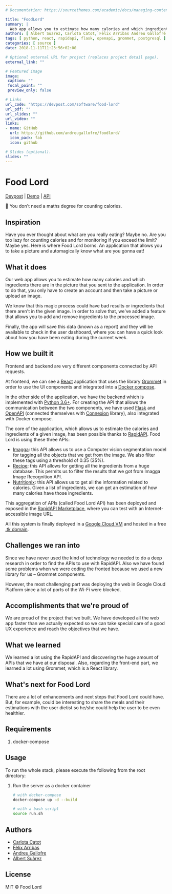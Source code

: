 ```yaml
---
# Documentation: https://sourcethemes.com/academic/docs/managing-content/

title: "FoodLord"
summary: |
  Web app allows you to estimate how many calories and which ingredients there are in the picture that you sent to the application
authors: [ Albert Suarez, Carlota Catot, Fèlix Arribas Andreu Gallofré ]
tags: [ python, react, rapidapi, flask, openapi, grommet, postgresql ]
categories: [ source ]
date: 2018-11-11T11:23:56+02:00

# Optional external URL for project (replaces project detail page).
external_link: ""

# Featured image
image:
 caption: ""
 focal_point: ""
 preview_only: false

# Links
url_code: "https://devpost.com/software/food-lord"
url_pdf: ""
url_slides: ""
url_video: ""
links:
- name: GitHub
  url: https://github.com/andreugallofre/foodlord/
  icon_pack: fab
  icon: github

# Slides (optional).
slides: ""
---
```


# Food Lord

[Devpost](https://devpost.com/software/food-lord) | [Demo](http://foodlord.tk) | [API](https://rapidapi.com/AlbertSuarez/api/food-lord1)

🥑 You don't need a maths degree for counting calories.

## Inspiration

Have you ever thought about what are you really eating? Maybe no. Are you too lazy for counting calories and for
monitoring if you exceed the limit? Maybe yes. Here is where Food Lord borns. An application that allows you to take
a picture and automagically know what are you gonna eat!

## What it does

Our web app allows you to estimate how many calories and which ingredients there are in the picture that you sent
to the application. In order to do that, you only have to create an account and then take a picture or upload an image.

We know that this magic process could have bad results or ingredients that there aren't in the given image.
In order to solve that, we've added a feature that allows you to add and remove ingredients to the processed image.

Finally, the app will save this data (known as a report) and they will be available to check in the user dashboard,
where you can have a quick look about how you have been eating during the current week.

## How we built it

Frontend and backend are very different components connected by API requests.

At frontend, we can see a [React](https://reactjs.org/) application that uses the library
[Grommet](https://v2.grommet.io/) in order to use the UI components and integrated into a
[Docker compose](https://docs.docker.com/compose/).

In the other side of the application, we have the backend which is implemented with
[Python 3.6+](https://www.python.org/downloads/release/python-372/). For creating the API that allows the communication
between the two components, we have used [Flask](http://flask.pocoo.org/) and
[OpenAPI](https://swagger.io/docs/specification/about/) (connected themselves with
[Connexion](https://connexion.readthedocs.io/en/latest/) library), also integrated with Docker compose.

The core of the application, which allows us to estimate the calories and ingredients of a given image,
has been possible thanks to [RapidAPI](https://rapidapi.com/). Food Lord is using these three APIs:

- [Imagga](https://rapidapi.com/imagga/api/imagga-automated-image-tagging-and-categorization): this API allows us to
use a Computer vision segmentation model for tagging all the objects that we get from the image. We also filter these
tags using a threshold of 0.35 (35%).
- [Recipe](https://rapidapi.com/webknox/api/recipe): this API allows for getting all the ingredients from a huge
database. This permits us to filter the results that we got from Imagga Image Recognition API.
- [Nutritionix](https://rapidapi.com/msilverman/api/nutritionix-nutrition-database): this API allows us to get
all the information related to calories. Given a list of ingredients, we can get an estimation
of how many calories have those ingredients.

This aggregation of APIs (called Food Lord API) has been deployed and exposed in the
[RapidAPI Marketplace](https://rapidapi.com/AlbertSuarez/api/food-lord1), where you can test
with an Internet-accessible image URL.

All this system is finally deployed in a [Google Cloud VM](https://cloud.google.com/compute/docs/instances/) and
hosted in a free [.tk domain](http://www.dot.tk/en/index.html?lang=en).

## Challenges we ran into

Since we have never used the kind of technology we needed to do a deep research in order to find the APIs to use
with RapidAPI. Also we have found some problems when we were coding the fronted because we used a
new library for us – Grommet components.

However, the most challenging part was deploying the web in Google Cloud Platform since a lot of ports of
the Wi-Fi were blocked.

## Accomplishments that we're proud of

We are proud of the project that we built. We have developed all the web app faster than we actually expected so
we can take special care of a good UX experience and reach the objectives that we have.

## What we learned

We learned a lot using the RapidAPI and discovering the huge amount of APIs that we have at our disposal. Also,
regarding the front-end part, we learned a lot using Grommet, which is a React library.

## What's next for Food Lord

There are a lot of enhancements and next steps that Food Lord could have. But, for example, could be interesting to
share the meals and their estimations with the user dietist so he/she could help the user to be even healthier.

## Requirements

1. docker-compose

## Usage

To run the whole stack, please execute the following from the root directory:

1. Run the server as a docker container

    ```bash
    # with docker-compose
    docker-compose up -d --build

    # with a bash script
    source run.sh
    ```

## Authors

- [Carlota Catot](https://github.com/carlotacb)
- [Fèlix Arribas](https://github.com/felixarpa)
- [Andreu Gallofre](https://github.com/andreugallofre)
- [Albert Suàrez](https://github.com/AlbertSuarez)

## License

MIT © Food Lord
